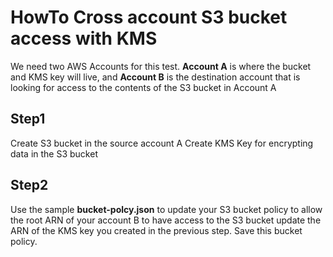 # HowTo Cross account S3 bucket access with KMS 

We need two AWS Accounts for this test.
**Account A** is where the bucket and KMS key will live, and **Account B** is the destination account that is looking for access to the contents of the S3 bucket in Account A

## Step1
Create S3 bucket in the source account A
Create KMS Key for encrypting data in the S3 bucket

## Step2 
Use the sample **bucket-polcy.json** to update your S3 bucket policy to allow the root ARN of your account B to have access to the S3 bucket
update the ARN of the KMS key you created in the previous step.
Save this bucket policy.


